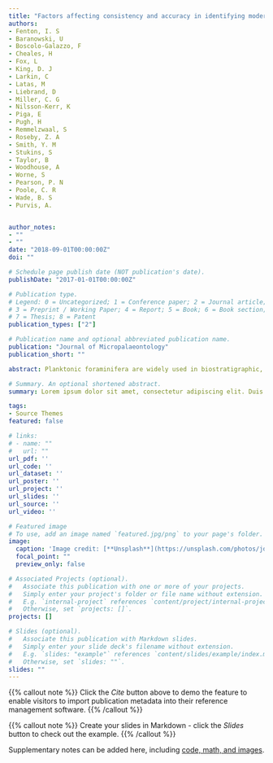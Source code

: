 ```yaml
---
title: "Factors affecting consistency and accuracy in identifying modern macroperforate planktonic foraminifera"
authors:
- Fenton, I. S
- Baranowski, U
- Boscolo-Galazzo, F
- Cheales, H
- Fox, L
- King, D. J
- Larkin, C
- Latas, M
- Liebrand, D
- Miller, C. G
- Nilsson-Kerr, K
- Piga, E
- Pugh, H
- Remmelzwaal, S
- Roseby, Z. A
- Smith, Y. M
- Stukins, S
- Taylor, B
- Woodhouse, A
- Worne, S
- Pearson, P. N
- Poole, C. R
- Wade, B. S
- Purvis, A.


author_notes:
- ""
- ""
date: "2018-09-01T00:00:00Z"
doi: ""

# Schedule page publish date (NOT publication's date).
publishDate: "2017-01-01T00:00:00Z"

# Publication type.
# Legend: 0 = Uncategorized; 1 = Conference paper; 2 = Journal article;
# 3 = Preprint / Working Paper; 4 = Report; 5 = Book; 6 = Book section;
# 7 = Thesis; 8 = Patent
publication_types: ["2"]

# Publication name and optional abbreviated publication name.
publication: "Journal of Micropalaeontology"
publication_short: ""

abstract: Planktonic foraminifera are widely used in biostratigraphic, palaeoceanographic and evolutionary studies, but the strength of many study conclusions could be weakened if taxonomic identifications are not reproducible by different workers. In this study, to assess the relative importance of a range of possible reasons for among-worker disagreement in identification, 100 specimens of 26 species of macroperforate planktonic foraminifera were selected from a core-top site in the subtropical Pacific Ocean. Twenty-three scientists at different career stages – including some with only a few days experience of planktonic foraminifera – were asked to identify each specimen to species level, and to indicate their confidence in each identification. The participants were provided with a species list and had access to additional reference materials. We use generalised linear mixed-effects models to test the relevance of three sets of factors in identification accuracy, participant-level characteristics (including experience), species-level characteristics (including a participant's knowledge of the species) and specimen-level characteristics (size, confidence in identification). The 19 less experienced scientists achieve a median accuracy of 57 %, which rises to 75 % for specimens they are confident in. For the 4 most experienced participants, overall accuracy is 79 %, rising to 93 % when they are confident. To obtain maximum comparability and ease of analysis, everyone used a standard microscope with only 35× magnification, and each specimen was studied in isolation. Consequently, these data provide a lower limit for an estimate of consistency. Importantly, participants could largely predict whether their identifications were correct or incorrect, their own assessments of specimen-level confidence and of their previous knowledge of species concepts were the strongest predictors of accuracy. 

# Summary. An optional shortened abstract.
summary: Lorem ipsum dolor sit amet, consectetur adipiscing elit. Duis posuere tellus ac convallis placerat. Proin tincidunt magna sed ex sollicitudin condimentum.

tags:
- Source Themes
featured: false

# links:
# - name: ""
#   url: ""
url_pdf: ''
url_code: ''
url_dataset: ''
url_poster: ''
url_project: ''
url_slides: ''
url_source: ''
url_video: ''

# Featured image
# To use, add an image named `featured.jpg/png` to your page's folder. 
image:
  caption: 'Image credit: [**Unsplash**](https://unsplash.com/photos/jdD8gXaTZsc)'
  focal_point: ""
  preview_only: false

# Associated Projects (optional).
#   Associate this publication with one or more of your projects.
#   Simply enter your project's folder or file name without extension.
#   E.g. `internal-project` references `content/project/internal-project/index.md`.
#   Otherwise, set `projects: []`.
projects: []

# Slides (optional).
#   Associate this publication with Markdown slides.
#   Simply enter your slide deck's filename without extension.
#   E.g. `slides: "example"` references `content/slides/example/index.md`.
#   Otherwise, set `slides: ""`.
slides: ""
---
```


{{% callout note %}}
Click the *Cite* button above to demo the feature to enable visitors to import publication metadata into their reference management software.
{{% /callout %}}

{{% callout note %}}
Create your slides in Markdown - click the *Slides* button to check out the example.
{{% /callout %}}

Supplementary notes can be added here, including [code, math, and images](https://wowchemy.com/docs/writing-markdown-latex/).
